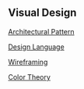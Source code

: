 Visual Design
----
[Architectural Pattern](Architectural_Pattern)

[Design Language](Design_Language)

[Wireframing](Wireframing)

[Color Theory](color%20theory)
